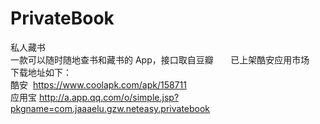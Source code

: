 # PrivateBook
私人藏书        
一款可以随时随地查书和藏书的 App，接口取自豆瓣       
已上架酷安应用市场       
下载地址如下：       
酷安  https://www.coolapk.com/apk/158711        
应用宝 http://a.app.qq.com/o/simple.jsp?pkgname=com.jaaaelu.gzw.neteasy.privatebook

